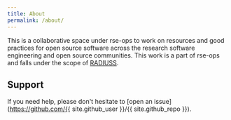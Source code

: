 ```yaml
---
title: About
permalink: /about/
---
```


This is a collaborative space under rse-ops to work on resources and good practices for open source software across the research software engineering and open source communities. This work is a part of rse-ops and falls under the scope of [RADIUSS](https://software.llnl.gov/radiuss/).

## Support

If you need help, please don't hesitate to [open an issue](https://github.com/{{ site.github_user }}/{{ site.github_repo }}).
